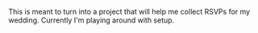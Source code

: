 This is meant to turn into a project that will help me collect RSVPs for my wedding.
Currently I'm playing around with setup.